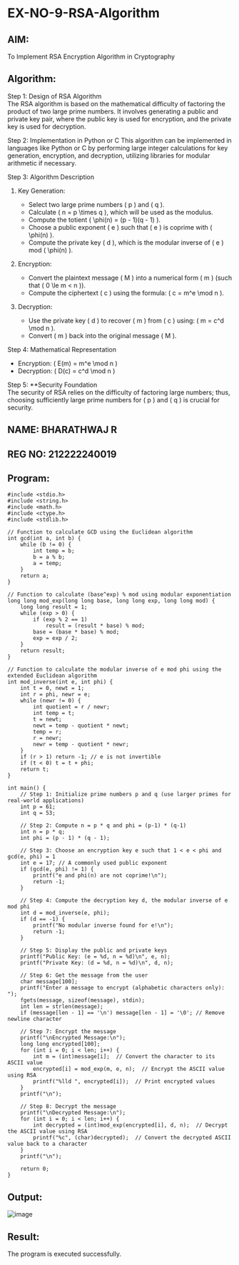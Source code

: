 # EX-NO-9-RSA-Algorithm

## AIM:
To Implement RSA Encryption Algorithm in Cryptography

## Algorithm:


Step 1: Design of RSA Algorithm  
The RSA algorithm is based on the mathematical difficulty of factoring the product of two large prime numbers. It involves generating a public and private key pair, where the public key is used for encryption, and the private key is used for decryption.

Step 2: Implementation in Python or C 
This algorithm can be implemented in languages like Python or C by performing large integer calculations for key generation, encryption, and decryption, utilizing libraries for modular arithmetic if necessary.

Step 3: Algorithm Description  
1. Key Generation:
   - Select two large prime numbers \( p \) and \( q \).
   - Calculate \( n = p \times q \), which will be used as the modulus.
   - Compute the totient \( \phi(n) = (p - 1)(q - 1) \).
   - Choose a public exponent \( e \) such that \( e \) is coprime with \( \phi(n) \).
   - Compute the private key \( d \), which is the modular inverse of \( e \) mod \( \phi(n) \).

2. Encryption:
   - Convert the plaintext message \( M \) into a numerical form \( m \) (such that \( 0 \le m < n \)).
   - Compute the ciphertext \( c \) using the formula: \( c = m^e \mod n \).

3. Decryption:
   - Use the private key \( d \) to recover \( m \) from \( c \) using: \( m = c^d \mod n \).
   - Convert \( m \) back into the original message \( M \).

Step 4: Mathematical Representation  
- Encryption: \( E(m) = m^e \mod n \)
- Decryption: \( D(c) = c^d \mod n \)

Step 5: **Security Foundation  
The security of RSA relies on the difficulty of factoring large numbers; thus, choosing sufficiently large prime numbers for \( p \) and \( q \) is crucial for security.
## NAME: BHARATHWAJ R
## REG NO: 212222240019
## Program:
```
#include <stdio.h>
#include <string.h>
#include <math.h>
#include <ctype.h>
#include <stdlib.h>

// Function to calculate GCD using the Euclidean algorithm
int gcd(int a, int b) {
    while (b != 0) {
        int temp = b;
        b = a % b;
        a = temp;
    }
    return a;
}

// Function to calculate (base^exp) % mod using modular exponentiation
long long mod_exp(long long base, long long exp, long long mod) {
    long long result = 1;
    while (exp > 0) {
        if (exp % 2 == 1)
            result = (result * base) % mod;
        base = (base * base) % mod;
        exp = exp / 2;
    }
    return result;
}

// Function to calculate the modular inverse of e mod phi using the extended Euclidean algorithm
int mod_inverse(int e, int phi) {
    int t = 0, newt = 1;
    int r = phi, newr = e;
    while (newr != 0) {
        int quotient = r / newr;
        int temp = t;
        t = newt;
        newt = temp - quotient * newt;
        temp = r;
        r = newr;
        newr = temp - quotient * newr;
    }
    if (r > 1) return -1; // e is not invertible
    if (t < 0) t = t + phi;
    return t;
}

int main() {
    // Step 1: Initialize prime numbers p and q (use larger primes for real-world applications)
    int p = 61;
    int q = 53;
    
    // Step 2: Compute n = p * q and phi = (p-1) * (q-1)
    int n = p * q;
    int phi = (p - 1) * (q - 1);

    // Step 3: Choose an encryption key e such that 1 < e < phi and gcd(e, phi) = 1
    int e = 17; // A commonly used public exponent
    if (gcd(e, phi) != 1) {
        printf("e and phi(n) are not coprime!\n");
        return -1;
    }

    // Step 4: Compute the decryption key d, the modular inverse of e mod phi
    int d = mod_inverse(e, phi);
    if (d == -1) {
        printf("No modular inverse found for e!\n");
        return -1;
    }

    // Step 5: Display the public and private keys
    printf("Public Key: (e = %d, n = %d)\n", e, n);
    printf("Private Key: (d = %d, n = %d)\n", d, n);

    // Step 6: Get the message from the user
    char message[100];
    printf("Enter a message to encrypt (alphabetic characters only): ");
    fgets(message, sizeof(message), stdin);
    int len = strlen(message);
    if (message[len - 1] == '\n') message[len - 1] = '\0'; // Remove newline character

    // Step 7: Encrypt the message
    printf("\nEncrypted Message:\n");
    long long encrypted[100];
    for (int i = 0; i < len; i++) {
        int m = (int)message[i];  // Convert the character to its ASCII value
        encrypted[i] = mod_exp(m, e, n);  // Encrypt the ASCII value using RSA
        printf("%lld ", encrypted[i]);  // Print encrypted values
    }
    printf("\n");

    // Step 8: Decrypt the message
    printf("\nDecrypted Message:\n");
    for (int i = 0; i < len; i++) {
        int decrypted = (int)mod_exp(encrypted[i], d, n);  // Decrypt the ASCII value using RSA
        printf("%c", (char)decrypted);  // Convert the decrypted ASCII value back to a character
    }
    printf("\n");

    return 0;
}
```
## Output:
![image](https://github.com/user-attachments/assets/f4a5c04d-5528-4d96-9a3b-d383ba10da5d)

## Result:
 The program is executed successfully.
